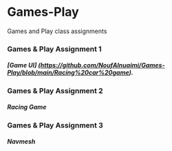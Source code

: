 # Games-Play
Games and Play class assignments 

### Games & Play Assignment 1
##### [Game UI] (https://github.com/NoufAlnuaimi/Games-Play/blob/main/Racing%20car%20game).


### Games & Play Assignment 2
##### Racing Game


### Games & Play Assignment 3
##### Navmesh
